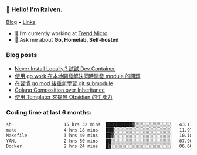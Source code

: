 <!-- ![Codewars](https://www.codewars.com/users/omegaatt36/badges/small) -->
### 👋 Hello! I'm Raiven.
[Blog](https://www.omegaatt.com) • [Links](https://link.omegaatt.com)

- 🔭 I’m currently working at [Trend Micro](https://www.trendmicro.com)
- 💬 Ask me about **Go, Homelab, Self-hosted**

### Blog posts
<!-- BLOG-POST-LIST:START -->
- [Never Install Locally？試試 Dev Container](https://www.omegaatt.com/blogs/develop/2025/dev_container/)
- [使用 go work 在本地開發解決同時開發 module 的問題](https://www.omegaatt.com/blogs/develop/2025/go_module_and_go_work/)
- [在習慣 go mod 後重新學習 git submodule](https://www.omegaatt.com/blogs/develop/2025/git_submodule_turorial/)
- [Golang Composition over Inheritance](https://www.omegaatt.com/blogs/develop/2025/golang_composition_over_inheritance/)
- [使用 Templater 來提昇 Obsidian 的生產力](https://www.omegaatt.com/blogs/develop/2025/use_obsidian_templater_to_get_more_productivity/)
<!-- BLOG-POST-LIST:END -->

### Coding time at last 6 months:
<!--START_SECTION:waka-->

```txt
sh                    15 hrs 32 mins  ██████████▓░░░░░░░░░░░░░░   43.11 %
make                  4 hrs 18 mins   ███░░░░░░░░░░░░░░░░░░░░░░   11.97 %
Makefile              3 hrs 40 mins   ██▓░░░░░░░░░░░░░░░░░░░░░░   10.18 %
YAML                  2 hrs 50 mins   ██░░░░░░░░░░░░░░░░░░░░░░░   07.90 %
Docker                2 hrs 24 mins   █▓░░░░░░░░░░░░░░░░░░░░░░░   06.66 %
```

<!--END_SECTION:waka-->
